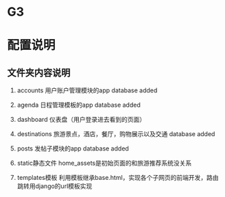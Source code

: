 # G3
# 配置说明

## 文件夹内容说明
1. accounts
用户账户管理模块的app
database added
2. agenda
日程管理模板的app
database added
3. dashboard
仪表盘（用户登录进去看到的页面）

4. destinations
旅游景点，酒店，餐厅，购物展示以及交通
database added
5. posts
发帖子模块的app
database added
6. static静态文件
home_assets是初始页面的和旅游推荐系统没关系

7. templates模板
利用模板继承base.html，实现各个子网页的前端开发，路由跳转用django的url模板实现